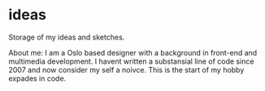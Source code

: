 # ideas
Storage of my ideas and sketches. 

About me:
I am a Oslo based designer with a background in front-end and multimedia development. 
I havent written a substansial line of code since 2007 and now consider my self a noivce. 
This is the start of my hobby expades in code.


